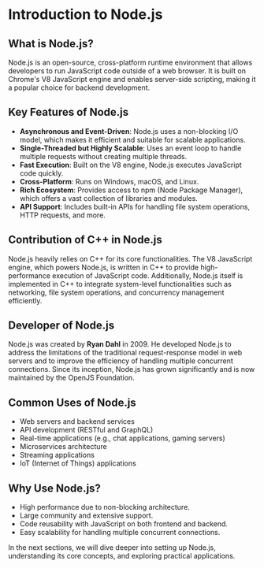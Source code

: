 # Introduction to Node.js

## What is Node.js?

Node.js is an open-source, cross-platform runtime environment that allows developers to run JavaScript code outside of a web browser. It is built on Chrome's V8 JavaScript engine and enables server-side scripting, making it a popular choice for backend development.

## Key Features of Node.js

- **Asynchronous and Event-Driven**: Node.js uses a non-blocking I/O model, which makes it efficient and suitable for scalable applications.
- **Single-Threaded but Highly Scalable**: Uses an event loop to handle multiple requests without creating multiple threads.
- **Fast Execution**: Built on the V8 engine, Node.js executes JavaScript code quickly.
- **Cross-Platform**: Runs on Windows, macOS, and Linux.
- **Rich Ecosystem**: Provides access to npm (Node Package Manager), which offers a vast collection of libraries and modules.
- **API Support**: Includes built-in APIs for handling file system operations, HTTP requests, and more.

## Contribution of C++ in Node.js

Node.js heavily relies on C++ for its core functionalities. The V8 JavaScript engine, which powers Node.js, is written in C++ to provide high-performance execution of JavaScript code. Additionally, Node.js itself is implemented in C++ to integrate system-level functionalities such as networking, file system operations, and concurrency management efficiently.

## Developer of Node.js

Node.js was created by **Ryan Dahl** in 2009. He developed Node.js to address the limitations of the traditional request-response model in web servers and to improve the efficiency of handling multiple concurrent connections. Since its inception, Node.js has grown significantly and is now maintained by the OpenJS Foundation.

## Common Uses of Node.js

- Web servers and backend services
- API development (RESTful and GraphQL)
- Real-time applications (e.g., chat applications, gaming servers)
- Microservices architecture
- Streaming applications
- IoT (Internet of Things) applications

## Why Use Node.js?

- High performance due to non-blocking architecture.
- Large community and extensive support.
- Code reusability with JavaScript on both frontend and backend.
- Easy scalability for handling multiple concurrent connections.

In the next sections, we will dive deeper into setting up Node.js, understanding its core concepts, and exploring practical applications.
